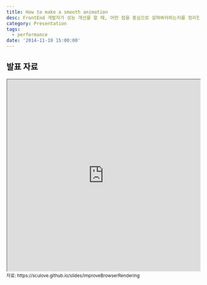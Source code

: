 ```yaml
---
title: How to make a smooth animation
desc: FrontEnd 개발자가 성능 개선을 할 때, 어떤 점을 중심으로 살펴봐야하는지를 정리한 발표자료
category: Presentation
tags:
  - performance
date: '2014-11-19 15:00:00'
---
```


## 발표 자료

<iframe src="https://sculove.github.io/slides/improveBrowserRendering" width="100%" height="500px"></iframe>
<small>자료: https://sculove.github.io/slides/improveBrowserRendering</samll>
